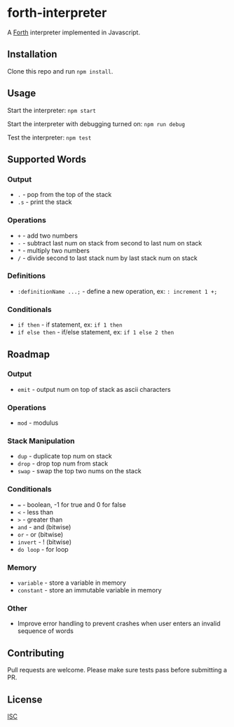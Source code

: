 # forth-interpreter

A [Forth](https://en.wikipedia.org/wiki/Forth_(programming_language)) interpreter implemented in Javascript.

## Installation

Clone this repo and run `npm install`.

## Usage

Start the interpreter: `npm start`

Start the interpreter with debugging turned on: `npm run debug`

Test the interpreter: `npm test`

## Supported Words
### Output
- `.` - pop from the top of the stack
- `.s` - print the stack

### Operations
- `+` - add two numbers
- `-` - subtract last num on stack from second to last num on stack
- `*` - multiply two numbers
- `/` - divide second to last stack num by last stack num on stack

### Definitions
- `:definitionName ...;` - define a new operation, ex: `: increment 1 +;`

### Conditionals
- `if then` - if statement, ex: `if 1 then`
- `if else then` - if/else statement, ex: `if 1 else 2 then`

## Roadmap
### Output
- `emit` - output num on top of stack as ascii characters

### Operations
- `mod` - modulus

### Stack Manipulation
- `dup` - duplicate top num on stack
- `drop` - drop top num from stack
- `swap` - swap the top two nums on the stack

### Conditionals
- `=` - boolean, -1 for true and 0 for false
- `<` - less than
- `>` - greater than
- `and` - and (bitwise)
- `or` - or (bitwise)
- `invert` - ! (bitwise)
- `do loop` - for loop

### Memory
- `variable` - store a variable in memory
- `constant` - store an immutable variable in memory

### Other
- Improve error handling to prevent crashes when user enters an invalid sequence of words

## Contributing
Pull requests are welcome. Please make sure tests pass before submitting a PR.

## License
[ISC](https://choosealicense.com/licenses/isc/)